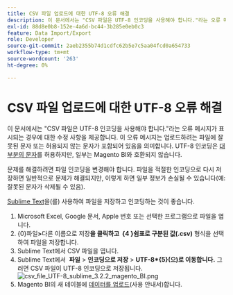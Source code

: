 ```yaml
---
title: CSV 파일 업로드에 대한 UTF-8 오류 해결
description: 이 문서에서는 "CSV 파일은 UTF-8 인코딩을 사용해야 합니다."라는 오류 메시지가 표시되는 경우에 대한 수정 사항을 제공합니다. 이 오류 메시지는 업로드하려는 파일에 잘못된 문자 또는 허용되지 않는 문자가 포함되어 있음을 의미합니다. UTF-8 인코딩은 [대다수 문자](https://www.fileformat.info/info/charset/UTF-8/list.htm)를 허용하지만, 일부는 Magento BI와 호환되지 않습니다.
exl-id: 88d8e0b8-152e-4a6d-bc44-3b285e0eb0c3
feature: Data Import/Export
role: Developer
source-git-commit: 2aeb2355b74d1cdfc62b5e7c5aa04fcd0a654733
workflow-type: tm+mt
source-wordcount: '263'
ht-degree: 0%

---
```


# CSV 파일 업로드에 대한 UTF-8 오류 해결

이 문서에서는 &quot;CSV 파일은 UTF-8 인코딩을 사용해야 합니다.&quot;라는 오류 메시지가 표시되는 경우에 대한 수정 사항을 제공합니다. 이 오류 메시지는 업로드하려는 파일에 잘못된 문자 또는 허용되지 않는 문자가 포함되어 있음을 의미합니다. UTF-8 인코딩은 [대부분의 문자](https://www.fileformat.info/info/charset/UTF-8/list.htm)를 허용하지만, 일부는 Magento BI와 호환되지 않습니다.

문제를 해결하려면 파일 인코딩을 변경해야 합니다. 파일을 적절한 인코딩으로 다시 저장하면 일반적으로 문제가 해결되지만, 이렇게 하면 일부 정보가 손실될 수 있습니다(예: 잘못된 문자가 삭제될 수 있음).

[Sublime Text](https://www.sublimetext.com/2)을(를) 사용하여 파일을 저장하고 인코딩하는 것이 좋습니다.

1. Microsoft Excel, Google 문서, Apple 번호 또는 선택한 프로그램으로 파일을 엽니다.
1. {&#x200B;0}파일&#x200B;**>**&#x200B;다른 이름으로 저장&#x200B;**을 클릭하고 &#x200B; &#x200B; &#x200B;{4&#x200B; &#x200B;}쉼표로 구분된 값(.csv)** 형식을 선택하여 파일을 저장합니다.**&#x200B;**
1. Sublime Text에서 CSV 파일을 엽니다.
1. Sublime Text에서 &#x200B; **&#x200B;파일** > **인코딩으로 저장** > **UTF-8\*{5&#x200B;}(으)로 이동합니다.** 그러면 CSV 파일이 UTF-8 인코딩으로 저장됩니다.    ![csv_file_UTF-8_sublime_3.2.2_magento_BI.png](assets/csv_file_UTF-8_sublime_3.2.2_magento_BI.png)
1. Magento BI의 새 테이블에 [데이터를 업로드](https://experienceleague.adobe.com/en/docs/commerce-business-intelligence/mbi/analyze/connecting/using-file-uploader)(사용 안내서)합니다.
